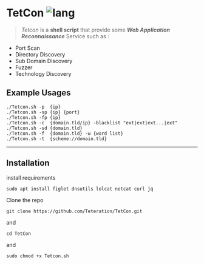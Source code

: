 # TetCon ![lang](https://img.shields.io/badge/Bash-Script-yellow)
>*Tetcon* is a **shell script** that provide some ***Web Application Reconnaissance*** Service such as :

- Port Scan
- Directory Discovery
- Sub Domain Discovery
- Fuzzer
- Technology Discovery

## Example Usages
```
./Tetcon.sh -p  {ip}
./Tetcon.sh -sp {ip} {port}
./Tetcon.sh -fp {ip}
./Tetcon.sh -c  {domain.tld/ip} -blacklist "ext|ext|ext...|ext"
./Tetcon.sh -sd {domain.tld} 
./Tetcon.sh -f  {domain.tld} -w {word list}
./Tetcon.sh -t  {scheme://domain.tld}
```
---

## Installation
install requirements
```
sudo apt install figlet dnsutils lolcat netcat curl jq
```
Clone the repo
```
git clone https://github.com/Teteration/TetCon.git
```
and
```
cd TetCon
```
and
```
sudo chmod +x Tetcon.sh
```
